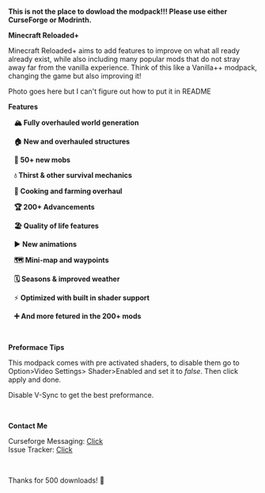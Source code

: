 **This is not the place to dowload the modpack!!! Please use either CurseForge or Modrinth.**


**Minecraft Reloaded+**

Minecraft Reloaded+ aims to add features to improve on what all ready already exist, while also including many popular mods that do not stray away far from the vanilla experience. Think of this like a Vanilla++ modpack, changing the game but also improving it!

Photo goes here but I can't figure out how to put it in README

**Features**

   **🏔️ Fully overhauled world generation**

   **🏠 New and overhauled structures**

   **🦆 50+ new mobs**

   **💧 Thirst & other survival mechanics**

   **🍳 Cooking and farming overhaul**

   **🏆 200+ Advancements**

   **🏖️ Quality of life features**

   ▶️ **New animations**

   **🗺️ Mini-map and waypoints**

   **🗓️ Seasons & improved weather**

   ⚡ **Optimized with built in shader support**

   **➕ And more fetured in the 200+ mods**

 

**Preformace Tips**

This modpack comes with pre activated shaders, to disable them go to Option>Video Settings> Shader>Enabled and set it to _false_. Then click apply and done.

Disable V-Sync to get the best preformance.

 

**Contact Me**

Curseforge Messaging: [Click](https://www.curseforge.com/members/cashtastrophe/projects)  
Issue Tracker: [Click](https://github.com/Cashtastrophe/ModpackUpdateChecker/issues)

 

Thanks for 500 downloads! 💖
